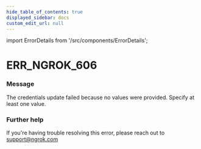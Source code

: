 ```yaml
---
hide_table_of_contents: true
displayed_sidebar: docs
custom_edit_url: null
---
```


import ErrorDetails from '/src/components/ErrorDetails';

# ERR_NGROK_606

### Message
The credentials update failed because no values were provided. Specify at least one value.

### Further help
If you're having trouble resolving this error, please reach out to [support@ngrok.com](mailto:support@ngrok.com?subject=Help%20with%20ERR_NGROK_606)

<ErrorDetails error='err_ngrok_606' />
